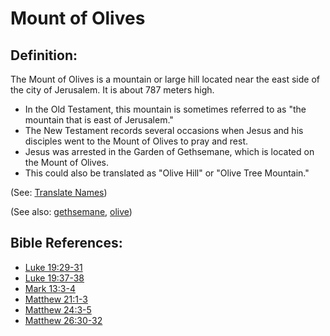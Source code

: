# Mount of Olives #

## Definition: ##

The Mount of Olives is a mountain or large hill located near the east side of the city of Jerusalem. It is about 787 meters high.

* In the Old Testament, this mountain is sometimes referred to as "the mountain that is east of Jerusalem."
* The New Testament records several occasions when Jesus and his disciples went to the Mount of Olives to pray and rest.
* Jesus was arrested in the Garden of Gethsemane, which is located on the Mount of Olives.
* This could also be translated as "Olive Hill" or "Olive Tree Mountain."

(See: [Translate Names](https://git.door43.org/Door43/en-ta-translate-vol1/src/master/content/translate_names.md))

(See also: [gethsemane](../other/gethsemane.md), [olive](../other/olive.md))

## Bible References: ##

* [Luke 19:29-31](https://door43.org/en/bible/notes/luk/19/29)
* [Luke 19:37-38](https://door43.org/en/bible/notes/luk/19/37)
* [Mark 13:3-4](https://door43.org/en/bible/notes/mrk/13/03)
* [Matthew 21:1-3](https://door43.org/en/bible/notes/mat/21/01)
* [Matthew 24:3-5](https://door43.org/en/bible/notes/mat/24/03)
* [Matthew 26:30-32](https://door43.org/en/bible/notes/mat/26/30)
